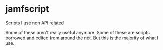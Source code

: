 # jamfscript
Scripts I use non API related

Some of these aren't really useful anymore. Some of these are scripts borrowed and edited from around the net. But this is the majority of what I use.
